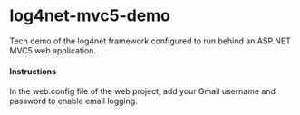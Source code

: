 # log4net-mvc5-demo
Tech demo of the log4net framework configured to run behind an ASP.NET MVC5 web application.

#### Instructions
In the web.config file of the web project, add your Gmail username and password to enable email logging.
